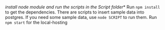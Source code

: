 *install node module and run the scripts in the Script folder**
Run ```npm install``` to get the dependencies.
There are scripts to insert sample data into postgres. If you need some sample data, use ```node SCRIPT``` to run them.
Run ```npm start``` for the local-hosting